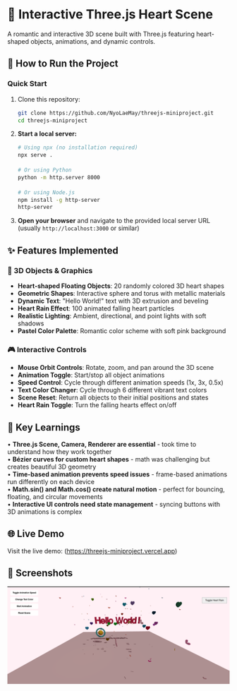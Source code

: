 # 💖 Interactive Three.js Heart Scene

A romantic and interactive 3D scene built with Three.js featuring heart-shaped objects, animations, and dynamic controls.

## 🚀 How to Run the Project

### Quick Start

1. Clone this repository:

   ```bash
   git clone https://github.com/NyoLaeMay/threejs-miniproject.git
   cd threejs-miniproject
   ```

2. **Start a local server:**

   ```bash
   # Using npx (no installation required)
   npx serve .

   # Or using Python
   python -m http.server 8000

   # Or using Node.js
   npm install -g http-server
   http-server
   ```

3. **Open your browser** and navigate to the provided local server URL (usually `http://localhost:3000` or similar)

## ✨ Features Implemented

### 🎨 3D Objects & Graphics

- **Heart-shaped Floating Objects**: 20 randomly colored 3D heart shapes
- **Geometric Shapes**: Interactive sphere and torus with metallic materials
- **Dynamic Text**: "Hello World!" text with 3D extrusion and beveling
- **Heart Rain Effect**: 100 animated falling heart particles
- **Realistic Lighting**: Ambient, directional, and point lights with soft shadows
- **Pastel Color Palette**: Romantic color scheme with soft pink background

### 🎮 Interactive Controls

- **Mouse Orbit Controls**: Rotate, zoom, and pan around the 3D scene
- **Animation Toggle**: Start/stop all object animations
- **Speed Control**: Cycle through different animation speeds (1x, 3x, 0.5x)
- **Text Color Changer**: Cycle through 6 different vibrant text colors
- **Scene Reset**: Return all objects to their initial positions and states
- **Heart Rain Toggle**: Turn the falling hearts effect on/off

## 🧠 Key Learnings

• **Three.js Scene, Camera, Renderer are essential** - took time to understand how they work together  
• **Bézier curves for custom heart shapes** - math was challenging but creates beautiful 3D geometry  
• **Time-based animation prevents speed issues** - frame-based animations run differently on each device  
• **Math.sin() and Math.cos() create natural motion** - perfect for bouncing, floating, and circular movements  
• **Interactive UI controls need state management** - syncing buttons with 3D animations is complex

## 🌐 Live Demo

Visit the live demo: (https://threejs-miniproject.vercel.app)

## 📸 Screenshots

![Three.js Heart Scene](assets/image.png "My Heart Scene")
